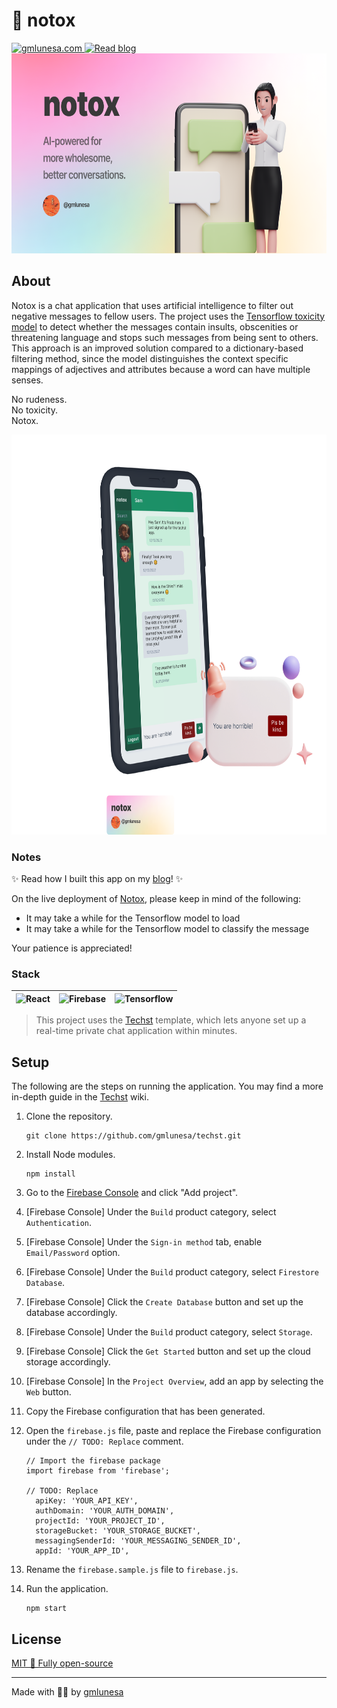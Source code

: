 # 🚫 notox

<a href="https://gmlunesa.com/notox/#/about">
  <img src="https://img.shields.io/badge/Visit%20Notox-064E3B.svg?&style=for-the-badge&logo=google-chrome&logoColor=white" alt="gmlunesa.com"/>
</a>
<a href="https://gmlunesa.com/blog/creating-a-wholesome-chat-space-with-tensorflow">
  <img src="https://img.shields.io/badge/Read%20blog-047857.svg?&style=for-the-badge&logo=google-chrome&logoColor=white" alt="Read blog"/>
</a>

<img src="https://github.com/gmlunesa/notox/blob/master/images/NotoxPreview.png" height="320" alt="Notox Preview">

## About

Notox is a chat application that uses artificial intelligence to filter out negative messages to fellow users. The project uses the [Tensorflow toxicity model](https://github.com/tensorflow/tfjs-models/tree/master/toxicity) to detect whether the messages contain insults, obscenities or threatening language and stops such messages from being sent to others. This approach is an improved solution compared to a dictionary-based filtering method, since the model distinguishes the context specific mappings of adjectives and attributes because a word can have multiple senses.

No rudeness. <br />
No toxicity. <br />
Notox.

<img src="https://github.com/gmlunesa/notox/blob/master/images/NotoxShowcase.png" height="640" alt="Notox">

### Notes

✨ Read how I built this app on my [blog](https://gmlunesa.com/blog/creating-a-wholesome-chat-space-with-tensorflow)! ✨

On the live deployment of [Notox](https://gmlunesa.com/notox/#/about), please keep in mind of the following:

- It may take a while for the Tensorflow model to load
- It may take a while for the Tensorflow model to classify the message

Your patience is appreciated!

### Stack

| <img src="https://raw.githubusercontent.com/yurijserrano/Github-Profile-Readme-Logos/master/frameworks/react.svg" width="100" height="100" alt="React"> | <img src="https://raw.githubusercontent.com/yurijserrano/Github-Profile-Readme-Logos/master/cloud/firebase.svg" width="100" height="100" alt="Firebase"> | <img src="https://upload.wikimedia.org/wikipedia/commons/2/2d/Tensorflow_logo.svg" width="100" height="100" alt="Tensorflow"> |
| ------------------------------------------------------------------------------------------------------------------------------------------------------- | -------------------------------------------------------------------------------------------------------------------------------------------------------- | ----------------------------------------------------------------------------------------------------------------------------- |

> This project uses the [Techst](https://github.com/gmlunesa/techst/) template, which lets anyone set up a real-time private chat application within minutes.

## Setup

The following are the steps on running the application. You may find a more in-depth guide in the [Techst](https://github.com/gmlunesa/techst/wiki) wiki.

1. Clone the repository.

   ```
   git clone https://github.com/gmlunesa/techst.git
   ```

2. Install Node modules.

   ```
   npm install
   ```

3. Go to the [Firebase Console](https://console.firebase.google.com) and click "Add project".
4. [Firebase Console] Under the `Build` product category, select `Authentication`.
5. [Firebase Console] Under the `Sign-in method` tab, enable `Email/Password` option.
6. [Firebase Console] Under the `Build` product category, select `Firestore Database`.
7. [Firebase Console] Click the `Create Database` button and set up the database accordingly.
8. [Firebase Console] Under the `Build` product category, select `Storage`.
9. [Firebase Console] Click the `Get Started` button and set up the cloud storage accordingly.
10. [Firebase Console] In the `Project Overview`, add an app by selecting the `Web` button.
11. Copy the Firebase configuration that has been generated.
12. Open the `firebase.js` file, paste and replace the Firebase configuration under the `// TODO: Replace` comment.

    ```
    // Import the firebase package
    import firebase from 'firebase';

    // TODO: Replace
      apiKey: 'YOUR_API_KEY',
      authDomain: 'YOUR_AUTH_DOMAIN',
      projectId: 'YOUR_PROJECT_ID',
      storageBucket: 'YOUR_STORAGE_BUCKET',
      messagingSenderId: 'YOUR_MESSAGING_SENDER_ID',
      appId: 'YOUR_APP_ID',
    ```

13. Rename the `firebase.sample.js` file to `firebase.js`.
14. Run the application.
    ```
    npm start
    ```

## License

[MIT 🌱 Fully open-source](https://github.com/gmlunesa/techst/blob/main/LICENSE)

---

Made with 💫✨ by [gmlunesa](https://gmlunesa.com)
